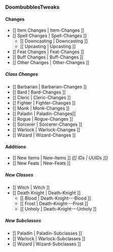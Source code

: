### DoombubblesTweaks

#### __Changes__

- [[ Item Changes | Item-Changes ]]
- [[ Spell Changes | Spell-Changes ]]
  - [[ Downcasting | Downcasting ]]
  - [[ Upcasting | Upcasting ]]
- [[ Feat Changes | Feat-Changes ]]
- [[ Buff Changes | Buff-Changes ]]
- [[ Other Changes | Other-Changes ]]

##### Class Changes

- [[ Barbarian | Barbarian-Changes ]]
- [[ Bard | Bard-Changes ]]
- [[ Cleric | Cleric-Changes ]]
- [[ Fighter | Fighter-Changes ]]
- [[ Monk | Monk-Changes ]]
- [[ Paladin | Paladin-Changes]]
- [[ Rogue | Rogue-Changes ]]
- [[ Sorcerer | Sorcerer-Changes ]]
- [[ Warlock | Warlock-Changes ]]
- [[ Wizard | Wizard-Changes ]]

#### Additions

- [[ New Items | New-Items ]] *([[ IDs | UUIDs ]])*
- [[ New Feats | New-Feats ]]

##### New Classes

- [[ Witch | Witch ]]
- [[ Death Knight | Death-Knight ]]
  - [[ Blood | Death-Knight---Blood ]]
  - [[ Frost | Death-Knight---Frost ]]
  - [[ Unholy | Death-Knight---Unholy ]]

##### New Subclasses

- [[ Paladin | Paladin-Subclasses ]]
- [[ Warlock | Warlock-Subclasses ]]
- [[ Wizard | Wizard-Subclasses ]]
